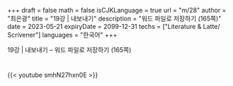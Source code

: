 +++
draft = false
math = false
isCJKLanguage = true
url = "m/28"
author = "최은광"
title = "19강 | 내보내기"
description = "워드 파일로 저장하기 (165쪽)"
date = 2023-05-21
expiryDate = 2099-12-31
techs = ["Literature & Latte/ Scrivener"]
languages = "한국어"
+++

19강 | 내보내기 – 워드 파일로 저장하기 (165쪽)

<!--more--> 

#

{{< youtube smhN27hxn0E >}}

#